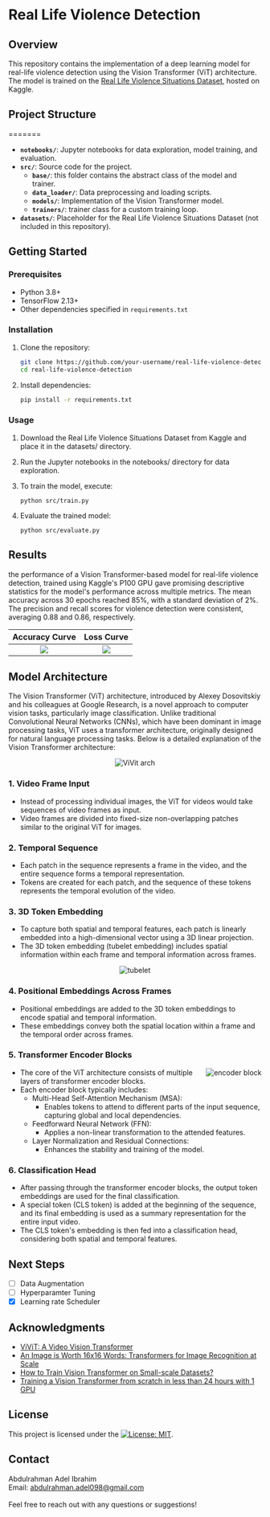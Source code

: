 
# Real Life Violence Detection

## Overview

This repository contains the implementation of a deep learning model for real-life violence detection using the Vision Transformer (ViT) architecture. The model is trained on the <a href="https://www.kaggle.com/datasets/mohamedmustafa/real-life-violence-situations-dataset/">Real Life Violence Situations Dataset</a>, hosted on Kaggle.

## Project Structure

=======

- **`notebooks/`**: Jupyter notebooks for data exploration, model training, and evaluation.
- **`src/`**: Source code for the project.
  - **`base/`**: this folder contains the abstract class of the model and trainer.
  - **`data_loader/`**: Data preprocessing and loading scripts.
  - **`models/`**: Implementation of the Vision Transformer model.
  - **`trainers/`**: trainer class for a custom training loop.
- **`datasets/`**: Placeholder for the Real Life Violence Situations Dataset (not included in this repository).

## Getting Started

### Prerequisites

- Python 3.8+
- TensorFlow 2.13+
- Other dependencies specified in `requirements.txt`

### Installation

1. Clone the repository:

   ```bash
   git clone https://github.com/your-username/real-life-violence-detection.git
   cd real-life-violence-detection
   ```

2. Install dependencies:

     ```bash
     pip install -r requirements.txt
     ```

### Usage

1. Download the Real Life Violence Situations Dataset from Kaggle and place it in the datasets/ directory.

2. Run the Jupyter notebooks in the notebooks/ directory for data exploration.

3. To train the model, execute:

     ```
     python src/train.py
     ```

4. Evaluate the trained model:

     ```
     python src/evaluate.py
     ```

## Results

the performance of a Vision Transformer-based model for real-life violence detection, trained using Kaggle's P100 GPU gave promising descriptive statistics for the model's performance across multiple metrics. The mean accuracy across 30 epochs reached 85%, with a standard deviation of 2%. The precision and recall scores for violence detection were consistent, averaging 0.88 and 0.86, respectively.

Accuracy Curve             |      Loss Curve
:-------------------------:|:-------------------------:
<img src="assets/model%20accuracy.png"/> | <img src="assets/model%20loss%20evolotion.png"/>

## Model Architecture

The Vision Transformer (ViT) architecture, introduced by Alexey Dosovitskiy and his colleagues at Google Research, is a novel approach to computer vision tasks, particularly image classification. Unlike traditional Convolutional Neural Networks (CNNs), which have been dominant in image processing tasks, ViT uses a transformer architecture, originally designed for natural language processing tasks. Below is a detailed explanation of the Vision Transformer architecture:

<center><img src="assets\vivit arch.png" alt="ViVit arch"></center>

### 1. Video Frame Input

- Instead of processing individual images, the ViT for videos would take sequences of video frames as input.
- Video frames are divided into fixed-size non-overlapping patches similar to the original ViT for images.

### 2. Temporal Sequence

- Each patch in the sequence represents a frame in the video, and the entire sequence forms a temporal representation.
- Tokens are created for each patch, and the sequence of these tokens represents the temporal evolution of the video.

### 3. 3D Token Embedding

- To capture both spatial and temporal features, each patch is linearly embedded into a high-dimensional vector using a 3D linear projection.
- The 3D token embedding (tubelet embedding) includes spatial information within each frame and temporal information across frames.

<center><img src="assets\tubelet embedding.png" alt="tubelet"></center>

### 4. Positional Embeddings Across Frames

- Positional embeddings are added to the 3D token embeddings to encode spatial and temporal information.
- These embeddings convey both the spatial location within a frame and the temporal order across frames.
  
### 5. Transformer Encoder Blocks

<center><img src="assets\encoder block.png" alt="encoder block" style="float: right"></center>

- The core of the ViT architecture consists of multiple layers of transformer encoder blocks.
- Each encoder block typically includes:
  - Multi-Head Self-Attention Mechanism (MSA):
    - Enables tokens to attend to different parts of the input sequence, capturing global and local dependencies.
  - Feedforward Neural Network (FFN):
    - Applies a non-linear transformation to the attended features.
  - Layer Normalization and Residual Connections:
    - Enhances the stability and training of the model.

### 6. Classification Head

- After passing through the transformer encoder blocks, the output token embeddings are used for the final classification.
- A special token (CLS token) is added at the beginning of the sequence, and its final embedding is used as a summary representation for the entire input video.
- The CLS token's embedding is then fed into a classification head, considering both spatial and temporal features.

## Next Steps

- [ ] Data Augmentation
- [ ] Hyperparamter Tuning
- [x] Learning rate Scheduler

## Acknowledgments

- <a href="https://arxiv.org/abs/2103.15691">ViViT: A Video Vision Transformer</a>
- <a href="https://arxiv.org/abs/2010.11929">An Image is Worth 16x16 Words: Transformers for Image Recognition at Scale</a>
- <a href="https://arxiv.org/abs/2210.07240">How to Train Vision Transformer on Small-scale Datasets?</a>
- <a href="https://arxiv.org/abs/2211.05187">Training a Vision Transformer from scratch in less than 24 hours with 1 GPU</a>

## License

This project is licensed under the [![License: MIT](https://img.shields.io/badge/License-MIT-yellow.svg)](https://opensource.org/licenses/MIT).

## Contact

Abdulrahman Adel Ibrahim<br>
Email: <abdulrahman.adel098@gmail.com><br>
<br>
Feel free to reach out with any questions or suggestions!
